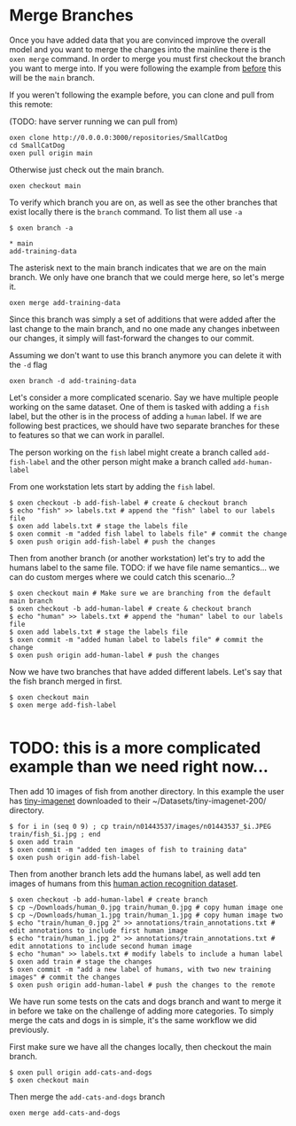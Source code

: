 # Merge Branches

Once you have added data that you are convinced improve the overall model and you want to merge the changes into the mainline there is the `oxen merge` command. In order to merge you must first checkout the branch you want to merge into. If you were following the example from [before](2_CollabAdd.md) this will be the `main` branch.

If you weren't following the example before, you can clone and pull from this remote: 

(TODO: have server running we can pull from)

```shell
oxen clone http://0.0.0.0:3000/repositories/SmallCatDog
cd SmallCatDog
oxen pull origin main
```

Otherwise just check out the main branch.

```shell
oxen checkout main
```

To verify which branch you are on, as well as see the other branches that exist locally there is the `branch` command. To list them all use `-a`

```shell
$ oxen branch -a

* main
add-training-data
```

The asterisk next to the main branch indicates that we are on the main branch. We only have one branch that we could merge here, so let's merge it.

```shell
oxen merge add-training-data
```

Since this branch was simply a set of additions that were added after the last change to the main branch, and no one made any changes inbetween our changes, it simply will fast-forward the changes to our commit.

Assuming we don't want to use this branch anymore you can delete it with the `-d` flag

```shell
oxen branch -d add-training-data
```

Let's consider a more complicated scenario. Say we have multiple people working on the same dataset. One of them is tasked with adding a `fish` label, but the other is in the process of adding a `human` label. If we are following best practices, we should have two separate branches for these to features so that we can work in parallel.

The person working on the `fish` label might create a branch called `add-fish-label` and the other person might make a branch called `add-human-label`

From one workstation lets start by adding the `fish` label.

```shell
$ oxen checkout -b add-fish-label # create & checkout branch
$ echo "fish" >> labels.txt # append the "fish" label to our labels file
$ oxen add labels.txt # stage the labels file
$ oxen commit -m "added fish label to labels file" # commit the change
$ oxen push origin add-fish-label # push the changes
```

Then from another branch (or another workstation) let's try to add the humans label to the same file. TODO: if we have file name semantics... we can do custom merges where we could catch this scenario...?

```shell
$ oxen checkout main # Make sure we are branching from the default main branch
$ oxen checkout -b add-human-label # create & checkout branch
$ echo "human" >> labels.txt # append the "human" label to our labels file
$ oxen add labels.txt # stage the labels file
$ oxen commit -m "added human label to labels file" # commit the change
$ oxen push origin add-human-label # push the changes
```

Now we have two branches that have added different labels. Let's say that the fish branch merged in first.

```shell
$ oxen checkout main
$ oxen merge add-fish-label


```

# TODO: this is a more complicated example than we need right now...

Then add 10 images of fish from another directory. In this example the user has [tiny-imagenet](https://www.kaggle.com/datasets/akash2sharma/tiny-imagenet) downloaded to their ~/Datasets/tiny-imagenet-200/ directory.

```shell
$ for i in (seq 0 9) ; cp train/n01443537/images/n01443537_$i.JPEG train/fish_$i.jpg ; end
$ oxen add train
$ oxen commit -m "added ten images of fish to training data"
$ oxen push origin add-fish-label
```

Then from another branch lets add the humans label, as well add ten images of humans from this [human action recognition dataset](https://www.kaggle.com/datasets/meetnagadia/human-action-recognition-har-dataset).

```shell
$ oxen checkout -b add-human-label # create branch
$ cp ~/Downloads/human_0.jpg train/human_0.jpg # copy human image one
$ cp ~/Downloads/human_1.jpg train/human_1.jpg # copy human image two
$ echo "train/human_0.jpg 2" >> annotations/train_annotations.txt # edit annotations to include first human image
$ echo "train/human_1.jpg 2" >> annotations/train_annotations.txt # edit annotations to include second human image
$ echo "human" >> labels.txt # modify labels to include a human label
$ oxen add train # stage the changes
$ oxen commit -m "add a new label of humans, with two new training images" # commit the changes
$ oxen push origin add-human-label # push the changes to the remote
```

We have run some tests on the cats and dogs branch and want to merge it in before we take on the challenge of adding more categories. To simply merge the cats and dogs in is simple, it's the same workflow we did previously.

First make sure we have all the changes locally, then checkout the main branch. 

```shell
$ oxen pull origin add-cats-and-dogs
$ oxen checkout main
```

Then merge the `add-cats-and-dogs` branch

```shell
oxen merge add-cats-and-dogs
```



